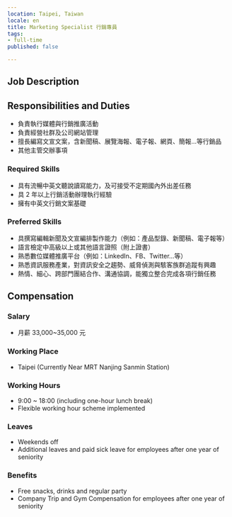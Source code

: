 ```yaml
---
location: Taipei, Taiwan
locale: en
title: Marketing Specialist 行銷專員
tags:
- full-time
published: false

---
```

## **Job Description**

## Responsibilities and Duties

* 負責執行媒體與行銷推廣活動
* 負責經營社群及公司網站管理
* 擅長編寫文宣文案，含新聞稿、展覽海報、電子報、網頁、簡報…等行銷品
* 其他主管交辦事項

### Required Skills

* 具有流暢中英文聽說讀寫能力，及可接受不定期國內外出差任務
* 具 2 年以上行銷活動辦理執行經驗
* 擁有中英文行銷文案基礎

### Preferred Skills

* 具撰寫編輯新聞及文宣編排製作能力（例如：產品型錄、新聞稿、電子報等）
* 語言檢定中高級以上或其他語言證照（附上證書）
* 熟悉數位媒體推廣平台（例如：LinkedIn、FB、Twitter…等）
* 熟悉資訊服務產業，對資訊安全之趨勢、威脅偵測與駭客族群追蹤有興趣
* 熱情、細心、跨部門團結合作、溝通協調，能獨立整合完成各項行銷任務

## Compensation

### Salary

* 月薪 33,000\~35,000 元

### Working Place

* Taipei (Currently Near MRT Nanjing Sanmin Station)

### Working Hours

* 9:00 \~ 18:00 (including one-hour lunch break)
* Flexible working hour scheme implemented

### Leaves

* Weekends off
* Additional leaves and paid sick leave for employees after one year of seniority

### Benefits

* Free snacks, drinks and regular party
* Company Trip and Gym Compensation for employees after one year of seniority